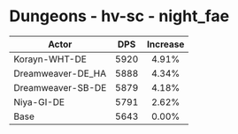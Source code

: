 # Dungeons - hv-sc - night_fae
| Actor | DPS | Increase |
|---|:---:|:---:|
|Korayn-WHT-DE|5920|4.91%|
|Dreamweaver-DE_HA|5888|4.34%|
|Dreamweaver-SB-DE|5879|4.18%|
|Niya-GI-DE|5791|2.62%|
|Base|5643|0.00%|

